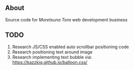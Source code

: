 ## About
Source code for *Moretsuna Tora* web development business

## TODO
1. Research JS/CSS enabled auto scrollbar positioning code
2. Research positioning text around image
3. Research implementing text bubble via: https://kazzkiq.github.io/balloon.css/
